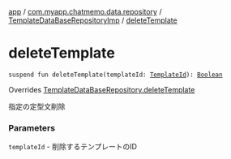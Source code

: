 [app](../../index.md) / [com.myapp.chatmemo.data.repository](../index.md) / [TemplateDataBaseRepositoryImp](index.md) / [deleteTemplate](./delete-template.md)

# deleteTemplate

`suspend fun deleteTemplate(templateId: `[`TemplateId`](../../com.myapp.chatmemo.domain.model.value/-template-id/index.md)`): `[`Boolean`](https://kotlinlang.org/api/latest/jvm/stdlib/kotlin/-boolean/index.html)

Overrides [TemplateDataBaseRepository.deleteTemplate](../-template-data-base-repository/delete-template.md)

指定の定型文削除

### Parameters

`templateId` - 削除するテンプレートのID